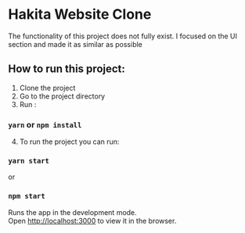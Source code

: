 # Hakita Website Clone
The functionality of this project does not fully exist. I focused on the UI section and made it as similar as possible

## How to run this project:
1. Clone the project
2. Go to the project directory
3. Run :
### `yarn` or `npm install`

4. To run the project you can run:
### `yarn start`
or
### `npm start`

Runs the app in the development mode.<br />
Open [http://localhost:3000](http://localhost:3000) to view it in the browser.
